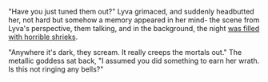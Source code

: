 "Have you just tuned them out?" Lyva grimaced, and suddenly headbutted her, not hard but somehow a memory appeared in her mind- the scene from Lyva's perspective, them talking, and in the background, the night [was filled with horrible shrieks](https://www.reddit.com/r/GodhoodWB/comments/foo57w/endless_pantheon_turn_1/flhf0w8/?utm_source=reddit&utm_medium=usertext&utm_name=GodhoodWB&utm_content=t1_flhfmer).    

"Anywhere it's dark, they scream. It really creeps the mortals out." The metallic goddess sat back, "I assumed you did something to earn her wrath. Is this not ringing any bells?"